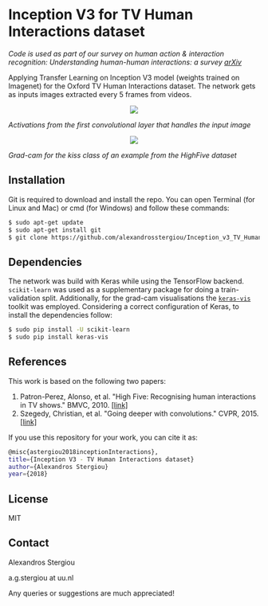# Inception V3 for TV Human Interactions dataset

*Code is used as part of our survey on human action & interaction recognition: Understanding human-human interactions: a survey [arXiv](https://arxiv.org/abs/1808.00022)*

Applying Transfer Learning on Inception V3 model (weights trained on Imagenet) for the Oxford TV Human Interactions dataset. The network gets as inputs images extracted every 5 frames from videos.

<p align="center">
  <img  src="https://github.com/alexandrosstergiou/Inception_v3_TV_Human_Interactions/blob/master/inception_v3_activations_vis/layer_1_conv2d_1.png"></p>

*Activations from the first convolutional layer that handles the input image*



<p align="center">
  <img  src="https://github.com/alexandrosstergiou/Inception_v3_TV_Human_Interactions/blob/master/images/Grad-cam-kiss.png"></p>

*Grad-cam for the kiss class of an example from the HighFive dataset*


## Installation
Git is required to download and install the repo. You can open Terminal (for Linux and Mac) or cmd (for Windows) and follow these commands:
```sh
$ sudo apt-get update
$ sudo apt-get install git
$ git clone https://github.com/alexandrosstergiou/Inception_v3_TV_Human_Interactions.git
```

## Dependencies
The network was build with Keras while using the TensorFlow backend.  `scikit-learn` was used as a supplementary package for doing a train-validation split. Additionally, for the grad-cam visualisations the [`keras-vis`](https://github.com/raghakot/keras-vis) toolkit was employed. Considering a correct configuration of Keras, to install the dependencies follow:
```sh
$ sudo pip install -U scikit-learn
$ sudo pip install keras-vis
```

## References
This work is based on the following two papers:
1. Patron-Perez, Alonso, et al. "High Five: Recognising human interactions in TV shows." BMVC, 2010. [[link]](http://www.robots.ox.ac.uk/~alonso/tv_human_interactions.html)
2. Szegedy, Christian, et al. "Going deeper with convolutions." CVPR, 2015.[[link]](http://openaccess.thecvf.com/content_cvpr_2015/papers/Szegedy_Going_Deeper_With_2015_CVPR_paper.pdf)

If you use this repository for your work, you can cite it as:
```sh
@misc{astergiou2018inceptionInteractions},
title={Inception V3 - TV Human Interactions dataset}
author={Alexandros Stergiou}
year={2018}
```

## License
MIT


## Contact
Alexandros Stergiou

a.g.stergiou at uu.nl

Any queries or suggestions are much appreciated!
